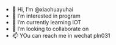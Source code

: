 - 👋 Hi, I’m @xiaohuayuhai
- 👀 I’m interested in program
- 🌱 I’m currently learning IOT
- 💞️ I’m looking to collaborate on
- 📫 YOu can reach me in wechat pln031

<!---
xiaohuayuhai/xiaohuayuhai is a ✨ special ✨ repository because its `README.md` (this file) appears on your GitHub profile.
You can click the Preview link to take a look at your changes.
--->
